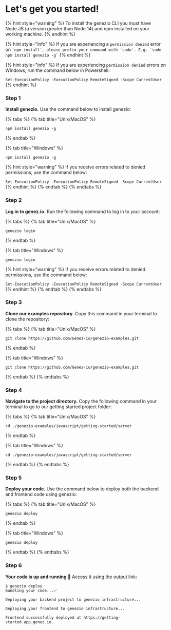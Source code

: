 # Let's get you started!

{% hint style="warning" %}
To install the genezio CLI you must have Node.JS (a version greater than Node 14) and npm installed on your working machine.
{% endhint %}

{% hint style="info" %}
If you are experiencing a `permission denied` error on `` `npm install`, please prefix your command with `sudo`. E.g. `sudo npm install genezio -g` ``
{% endhint %}

{% hint style="info" %}
If you are experiencing `permission denied` errors on Windows, run the command below in Powershell:

`Set-ExecutionPolicy -ExecutionPolicy RemoteSigned -Scope CurrentUser`
{% endhint %}

### Step 1

**Install genezio.** Use the command below to install genezio:

{% tabs %}
{% tab title="Unix/MacOS" %}
```
npm install genezio -g
```
{% endtab %}

{% tab title="Windows" %}
```
npm install genezio -g
```

{% hint style="warning" %}
If you receive errors related to denied permissions, use the command below:

`Set-ExecutionPolicy -ExecutionPolicy RemoteSigned -Scope CurrentUser`
{% endhint %}
{% endtab %}
{% endtabs %}

### Step 2

**Log in to genez.io.** Run the following command to log in to your account:

{% tabs %}
{% tab title="Unix/MacOS" %}
```
genezio login
```
{% endtab %}

{% tab title="Windows" %}
```
genezio login
```

{% hint style="warning" %}
If you receive errors related to denied permissions, use the command below:

`Set-ExecutionPolicy -ExecutionPolicy RemoteSigned -Scope CurrentUser`
{% endhint %}
{% endtab %}
{% endtabs %}

### Step 3

**Clone our examples repository.** Copy this command in your terminal to clone the repository:

{% tabs %}
{% tab title="Unix/MacOS" %}
```
git clone https://github.com/Genez-io/genezio-examples.git
```
{% endtab %}

{% tab title="Windows" %}
```
git clone https://github.com/Genez-io/genezio-examples.git
```
{% endtab %}
{% endtabs %}

### Step 4

**Navigate to the project directory.** Copy the following command in your terminal to go to our getting started project folder:

{% tabs %}
{% tab title="Unix/MacOS" %}
```
cd ./genezio-examples/javascript/getting-started/server
```
{% endtab %}

{% tab title="Windows" %}
```
cd ./genezio-examples/javascript/getting-started/server
```
{% endtab %}
{% endtabs %}

### Step 5

**Deploy your code.** Use the command below to deploy both the backend and frontend code using genezio:

{% tabs %}
{% tab title="Unix/MacOS" %}
```
genezio deploy
```
{% endtab %}

{% tab title="Windows" %}
```
genezio deploy
```
{% endtab %}
{% endtabs %}

### Step 6

**Your code is up and running** :tada: Access it using the output link:

```
$ genezio deploy
Bundling your code...✅

Deploying your backend project to genezio infrastructure...

Deploying your frontend to genezio infrastructure...

Frontend successfully deployed at https://getting-started.app.genez.io.
```
